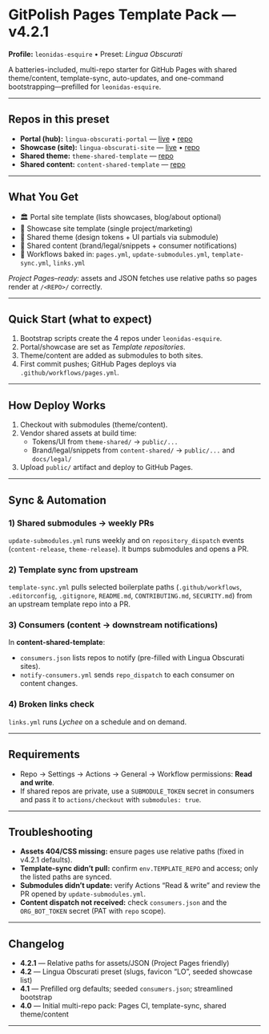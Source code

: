 <h1>GitPolish Pages Template Pack — v4.2.1</h1>
<p><strong>Profile:</strong> <code>leonidas-esquire</code> • Preset: <em>Lingua Obscurati</em></p>

<p>A batteries-included, multi-repo starter for GitHub Pages with shared theme/content, template-sync, auto-updates, and one-command bootstrapping—prefilled for <code>leonidas-esquire</code>.</p>

<hr />

<h2 id="repos">Repos in this preset</h2>
<ul>
  <li><strong>Portal (hub):</strong> <code>lingua-obscurati-portal</code> —
    <a href="https://leonidas-esquire.github.io/lingua-obscurati-portal/">live</a> •
    <a href="https://github.com/leonidas-esquire/lingua-obscurati-portal">repo</a>
  </li>
  <li><strong>Showcase (site):</strong> <code>lingua-obscurati-site</code> —
    <a href="https://leonidas-esquire.github.io/lingua-obscurati-site/">live</a> •
    <a href="https://github.com/leonidas-esquire/lingua-obscurati-site">repo</a>
  </li>
  <li><strong>Shared theme:</strong> <code>theme-shared-template</code> —
    <a href="https://github.com/leonidas-esquire/theme-shared-template">repo</a>
  </li>
  <li><strong>Shared content:</strong> <code>content-shared-template</code> —
    <a href="https://github.com/leonidas-esquire/content-shared-template">repo</a>
  </li>
</ul>

<hr />

<h2 id="what-you-get">What You Get</h2>
<ul>
  <li>🏛 Portal site template (lists showcases, blog/about optional)</li>
  <li>🎯 Showcase site template (single project/marketing)</li>
  <li>🎨 Shared theme (design tokens + UI partials via submodule)</li>
  <li>🧭 Shared content (brand/legal/snippets + consumer notifications)</li>
  <li>🤖 Workflows baked in: <code>pages.yml</code>, <code>update-submodules.yml</code>, <code>template-sync.yml</code>, <code>links.yml</code></li>
</ul>

<p><em>Project Pages–ready:</em> assets and JSON fetches use relative paths so pages render at <code>/&lt;REPO&gt;/</code> correctly.</p>

<hr />

<h2 id="quick-start">Quick Start (what to expect)</h2>
<ol>
  <li>Bootstrap scripts create the 4 repos under <code>leonidas-esquire</code>.</li>
  <li>Portal/showcase are set as <em>Template repositories</em>.</li>
  <li>Theme/content are added as submodules to both sites.</li>
  <li>First commit pushes; GitHub Pages deploys via <code>.github/workflows/pages.yml</code>.</li>
</ol>

<hr />

<h2 id="how-deploy-works">How Deploy Works</h2>
<ol>
  <li>Checkout with submodules (theme/content).</li>
  <li>Vendor shared assets at build time:
    <ul>
      <li>Tokens/UI from <code>theme-shared/</code> → <code>public/...</code></li>
      <li>Brand/legal/snippets from <code>content-shared/</code> → <code>public/...</code> and <code>docs/legal/</code></li>
    </ul>
  </li>
  <li>Upload <code>public/</code> artifact and deploy to GitHub Pages.</li>
</ol>

<hr />

<h2 id="sync-automation">Sync &amp; Automation</h2>
<h3>1) Shared submodules → weekly PRs</h3>
<p><code>update-submodules.yml</code> runs weekly and on <code>repository_dispatch</code> events (<code>content-release</code>, <code>theme-release</code>). It bumps submodules and opens a PR.</p>

<h3>2) Template sync from upstream</h3>
<p><code>template-sync.yml</code> pulls selected boilerplate paths (<code>.github/workflows</code>, <code>.editorconfig</code>, <code>.gitignore</code>, <code>README.md</code>, <code>CONTRIBUTING.md</code>, <code>SECURITY.md</code>) from an upstream template repo into a PR.</p>

<h3>3) Consumers (content → downstream notifications)</h3>
<p>In <strong>content-shared-template</strong>:</p>
<ul>
  <li><code>consumers.json</code> lists repos to notify (pre-filled with Lingua Obscurati sites).</li>
  <li><code>notify-consumers.yml</code> sends <code>repo_dispatch</code> to each consumer on content changes.</li>
</ul>

<h3>4) Broken links check</h3>
<p><code>links.yml</code> runs <em>Lychee</em> on a schedule and on demand.</p>

<hr />

<h2 id="requirements">Requirements</h2>
<ul>
  <li>Repo → Settings → Actions → General → Workflow permissions: <strong>Read and write</strong>.</li>
  <li>If shared repos are private, use a <code>SUBMODULE_TOKEN</code> secret in consumers and pass it to <code>actions/checkout</code> with <code>submodules: true</code>.</li>
</ul>

<hr />

<h2 id="troubleshooting">Troubleshooting</h2>
<ul>
  <li><strong>Assets 404/CSS missing:</strong> ensure pages use relative paths (fixed in v4.2.1 defaults).</li>
  <li><strong>Template-sync didn’t pull:</strong> confirm <code>env.TEMPLATE_REPO</code> and access; only the listed paths are synced.</li>
  <li><strong>Submodules didn’t update:</strong> verify Actions “Read &amp; write” and review the PR opened by <code>update-submodules.yml</code>.</li>
  <li><strong>Content dispatch not received:</strong> check <code>consumers.json</code> and the <code>ORG_BOT_TOKEN</code> secret (PAT with <code>repo</code> scope).</li>
</ul>

<hr />

<h2 id="changelog">Changelog</h2>
<ul>
  <li><strong>4.2.1</strong> — Relative paths for assets/JSON (Project Pages friendly)</li>
  <li><strong>4.2</strong> — Lingua Obscurati preset (slugs, favicon “LO”, seeded showcase list)</li>
  <li><strong>4.1</strong> — Prefilled org defaults; seeded <code>consumers.json</code>; streamlined bootstrap</li>
  <li><strong>4.0</strong> — Initial multi-repo pack: Pages CI, template-sync, shared theme/content</li>
</ul>

<hr />
